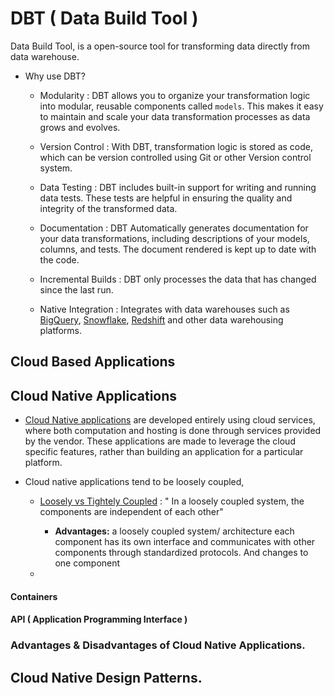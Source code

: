 # DBT ( Data Build Tool )

Data Build Tool, is a open-source tool for transforming data directly from data warehouse.
* Why use DBT?
  * Modularity : DBT allows you to organize your transformation logic into modular, reusable components called `models`. This makes it easy to maintain and scale your data transformation processes as data grows and evolves.
  
  * Version Control : With DBT, transformation logic is stored as code, which can be version controlled using Git or other Version control system. 
  
  * Data Testing : DBT includes built-in support for writing and running data tests. These tests are helpful in ensuring the quality and integrity of the transformed data.
  
  * Documentation : DBT Automatically generates documentation for your data transformations, including descriptions of your models, columns, and tests. The document rendered is kept up to date with the code.
  
  * Incremental Builds : DBT only processes the data that has changed since the last run.
  
  * Native Integration : Integrates with data warehouses such as [BigQuery](https://cloud.google.com/bigquery?hl=en "Google: BigQuery"), [Snowflake](https://www.snowflake.com/en/data-cloud/workloads/data-warehouse/ "Snowflake : Data warehouse"), [Redshift](https://aws.amazon.com/pm/redshift/?gclid=Cj0KCQjwltKxBhDMARIsAG8KnqX2x_yNzhITtIZAPF8Nk-P2rjzsVt8PNOulAJokt9c_C6ik6A-jH0gaApJCEALw_wcB&trk=fd773606-78e4-419c-b304-1d2223adc002&sc_channel=ps&ef_id=Cj0KCQjwltKxBhDMARIsAG8KnqX2x_yNzhITtIZAPF8Nk-P2rjzsVt8PNOulAJokt9c_C6ik6A-jH0gaApJCEALw_wcB:G:s&s_kwcid=AL!4422!3!641559447509!e!!g!!amazon%20redshift!19256168393!150127766051 "AWS : Redshift") and other data warehousing platforms.

## Cloud Based Applications

## Cloud Native Applications

* [Cloud Native applications](https://www.techtarget.com/searchcloudcomputing/definition/cloud-native-application "cloud-native application: TechTarget - Ben Lutkevich") are developed entirely using cloud services, where both computation and hosting is done through services provided by the vendor. These applications are made to leverage the cloud specific features, rather than building an application for a particular platform.
* Cloud native applications tend to be loosely coupled,

  * [Loosely vs Tightely Coupled](https://cleancommit.io/blog/whats-the-difference-between-tight-and-loose-coupling/ "What's The Difference Between Tight And Loose Coupling? : Clean commit - Tim Davidson") : " In a loosely coupled system, the components are independent of each other"

    * **Advantages:** a loosely coupled system/ architecture each component has its own interface and communicates with other components through standardized protocols. And changes to one component 
  * 

#### Containers

#### API ( Application Programming Interface )


### Advantages & Disadvantages of Cloud Native Applications.

## Cloud Native Design Patterns.